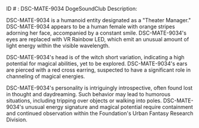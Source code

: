 ID # : DSC-MATE-9034
DogeSoundClub Description:

DSC-MATE-9034 is a humanoid entity designated as a "Theater Manager." DSC-MATE-9034 appears to be a human female with orange stripes adorning her face, accompanied by a constant smile. DSC-MATE-9034's eyes are replaced with VR Rainbow LED, which emit an unusual amount of light energy within the visible wavelength.

DSC-MATE-9034's head is of the witch short variation, indicating a high potential for magical abilities, yet to be explored. DSC-MATE-9034's ears are pierced with a red cross earring, suspected to have a significant role in channeling of magical energies.

DSC-MATE-9034's personality is intriguingly introspective, often found lost in thought and daydreaming. Such behavior may lead to humorous situations, including tripping over objects or walking into poles. DSC-MATE-9034's unusual energy signature and magical potential require containment and continued observation within the Foundation's Urban Fantasy Research Division.